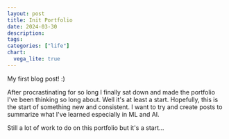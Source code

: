```yaml
---
layout: post
title: Init Portfolio
date: 2024-03-30
description:
tags: 
categories: ["life"]
chart:
  vega_lite: true
---
```


My first blog post! :)

After procrastinating for so long I finally sat down and made the portfolio I've been thinking so long about.
Well it's at least a start.
Hopefully, this is the start of something new and consistent. I want to try and create posts to summarize
what I've learned especially in ML and AI.

Still a lot of work to do on this portfolio but it's a start...
